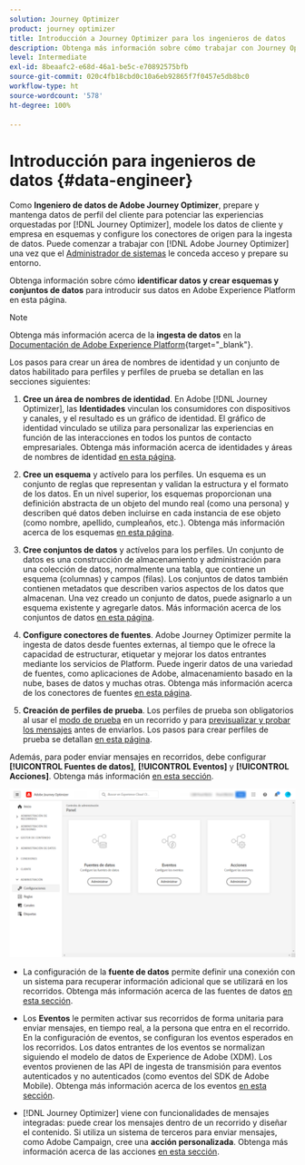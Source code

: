 ```yaml
---
solution: Journey Optimizer
product: journey optimizer
title: Introducción a Journey Optimizer para los ingenieros de datos
description: Obtenga más información sobre cómo trabajar con Journey Optimizer como ingeniero de datos
level: Intermediate
exl-id: 8beaafc2-e68d-46a1-be5c-e70892575bfb
source-git-commit: 020c4fb18cbd0c10a6eb92865f7f0457e5db8bc0
workflow-type: ht
source-wordcount: '578'
ht-degree: 100%

---
```


# Introducción para ingenieros de datos {#data-engineer}

Como **Ingeniero de datos de Adobe Journey Optimizer**, prepare y mantenga datos de perfil del cliente para potenciar las experiencias orquestadas por [!DNL Journey Optimizer], modele los datos de cliente y empresa en esquemas y configure los conectores de origen para la ingesta de datos. Puede comenzar a trabajar con [!DNL Adobe Journey Optimizer] una vez que el [Administrador de sistemas](administrator.md) le conceda acceso y prepare su entorno.


Obtenga información sobre cómo **identificar datos y crear esquemas y conjuntos de datos** para introducir sus datos en Adobe Experience Platform en esta página.

>[!NOTE]
>
>Obtenga más información acerca de la **ingesta de datos** en la [Documentación de Adobe Experience Platform](https://experienceleague.adobe.com/docs/experience-platform/ingestion/home.html?lang=es){target="_blank"}.

Los pasos para crear un área de nombres de identidad y un conjunto de datos habilitado para perfiles y perfiles de prueba se detallan en las secciones siguientes:

1. **Cree un área de nombres de identidad**. En Adobe [!DNL Journey Optimizer], las **Identidades** vinculan los consumidores con dispositivos y canales, y el resultado es un gráfico de identidad. El gráfico de identidad vinculado se utiliza para personalizar las experiencias en función de las interacciones en todos los puntos de contacto empresariales.  Obtenga más información acerca de identidades y áreas de nombres de identidad [en esta página](../../segment/get-started-identity.md).

1. **Cree un esquema** y actívelo para los perfiles. Un esquema es un conjunto de reglas que representan y validan la estructura y el formato de los datos. En un nivel superior, los esquemas proporcionan una definición abstracta de un objeto del mundo real (como una persona) y describen qué datos deben incluirse en cada instancia de ese objeto (como nombre, apellido, cumpleaños, etc.).  Obtenga más información acerca de los esquemas [en esta página](../../data/get-started-schemas.md).

1. **Cree conjuntos de datos** y actívelos para los perfiles. Un conjunto de datos es una construcción de almacenamiento y administración para una colección de datos, normalmente una tabla, que contiene un esquema (columnas) y campos (filas). Los conjuntos de datos también contienen metadatos que describen varios aspectos de los datos que almacenan. Una vez creado un conjunto de datos, puede asignarlo a un esquema existente y agregarle datos. Más información acerca de los conjuntos de datos [en esta página](../../data/get-started-datasets.md).

1. **Configure conectores de fuentes**. Adobe Journey Optimizer permite la ingesta de datos desde fuentes externas, al tiempo que le ofrece la capacidad de estructurar, etiquetar y mejorar los datos entrantes mediante los servicios de Platform. Puede ingerir datos de una variedad de fuentes, como aplicaciones de Adobe, almacenamiento basado en la nube, bases de datos y muchas otras. Obtenga más información acerca de los conectores de fuentes [en esta página](../get-started-sources.md).

1. **Creación de perfiles de prueba**. Los perfiles de prueba son obligatorios al usar el [modo de prueba](../../building-journeys/testing-the-journey.md) en un recorrido y para [previsualizar y probar los mensajes](../../email/preview.md) antes de enviarlos. Los pasos para crear perfiles de prueba se detallan [en esta página](../../segment/creating-test-profiles.md).


Además, para poder enviar mensajes en recorridos, debe configurar **[!UICONTROL Fuentes de datos]**, **[!UICONTROL Eventos]** y **[!UICONTROL Acciones]**. Obtenga más información [en esta sección](../../configuration/about-data-sources-events-actions.md).

![](../assets/admin-menu.png)

* La configuración de la **fuente de datos** permite definir una conexión con un sistema para recuperar información adicional que se utilizará en los recorridos. Obtenga más información acerca de las fuentes de datos [en esta sección](../../datasource/about-data-sources.md).

* Los **Eventos** le permiten activar sus recorridos de forma unitaria para enviar mensajes, en tiempo real, a la persona que entra en el recorrido. En la configuración de eventos, se configuran los eventos esperados en los recorridos. Los datos entrantes de los eventos se normalizan siguiendo el modelo de datos de Experience de Adobe (XDM). Los eventos provienen de las API de ingesta de transmisión para eventos autenticados y no autenticados (como eventos del SDK de Adobe Mobile). Obtenga más información acerca de los eventos [en esta sección](../../event/about-events.md).

* [!DNL Journey Optimizer] viene con funcionalidades de mensajes integradas: puede crear los mensajes dentro de un recorrido y diseñar el contenido. Si utiliza un sistema de terceros para enviar mensajes, como Adobe Campaign, cree una **acción personalizada**. Obtenga más información acerca de las acciones [en esta sección](../../action/action.md).
